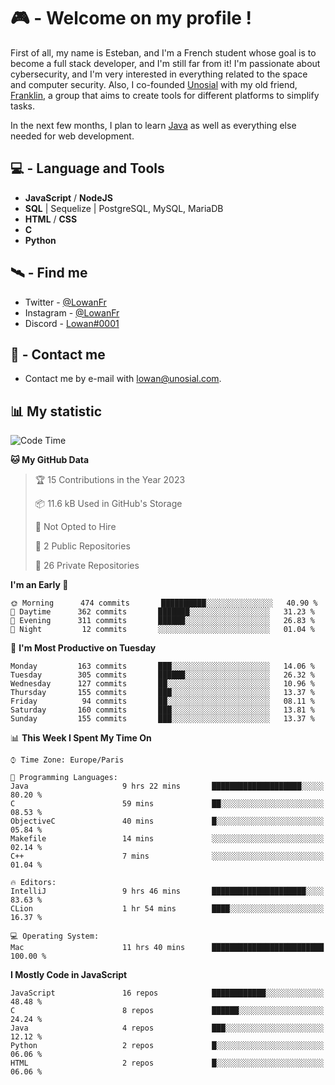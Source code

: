 # 🎮 - Welcome on my profile !
First of all, my name is Esteban, and I'm a French student whose goal is to become a full stack developer, and I'm still far from it!
I'm passionate about cybersecurity, and I'm very interested in everything related to the space and computer security.
Also, I co-founded [Unosial](https://github.com/Unosial) with my old friend, [Franklin](https://github.com/AbaFranklin/), a group that aims to create tools for different platforms to simplify tasks. 

In the next few months, I plan to learn [Java](https://www.java.com/) as well as everything else needed for web development.




## 💻 - Language and Tools
- **JavaScript** / **NodeJS**
- **SQL** | Sequelize | PostgreSQL, MySQL, MariaDB
- **HTML** / **CSS**
- **C**
- **Python**

## 🛰️ - Find me

 - Twitter - [@LowanFr](https://twitter.com/LowanFr/)
 - Instagram - [@LowanFr](https://instagram.com/LowanFr)
 - Discord -  [Lowan#0001](https://unosial.bio/Lowan)
 
## 📡 - Contact me
 - Contact me by e-mail with [lowan@unosial.com](mailto:lowan@unosial.com).

## 📊 My statistic
<!--START_SECTION:waka-->
![Code Time](http://img.shields.io/badge/Code%20Time-337%20hrs%2045%20mins-blue)

**🐱 My GitHub Data** 

> 🏆 15 Contributions in the Year 2023
 > 
> 📦 11.6 kB Used in GitHub's Storage 
 > 
> 🚫 Not Opted to Hire
 > 
> 📜 2 Public Repositories 
 > 
> 🔑 26 Private Repositories  
 > 
**I'm an Early 🐤** 

```text
🌞 Morning      474 commits       ██████████░░░░░░░░░░░░░░░   40.90 % 
🌆 Daytime      362 commits       ███████░░░░░░░░░░░░░░░░░░   31.23 % 
🌃 Evening      311 commits       ██████░░░░░░░░░░░░░░░░░░░   26.83 % 
🌙 Night         12 commits       ░░░░░░░░░░░░░░░░░░░░░░░░░   01.04 % 

```
📅 **I'm Most Productive on Tuesday** 

```text
Monday         163 commits       ███░░░░░░░░░░░░░░░░░░░░░░   14.06 % 
Tuesday        305 commits       ██████░░░░░░░░░░░░░░░░░░░   26.32 % 
Wednesday      127 commits       ██░░░░░░░░░░░░░░░░░░░░░░░   10.96 % 
Thursday       155 commits       ███░░░░░░░░░░░░░░░░░░░░░░   13.37 % 
Friday          94 commits       ██░░░░░░░░░░░░░░░░░░░░░░░   08.11 % 
Saturday       160 commits       ███░░░░░░░░░░░░░░░░░░░░░░   13.81 % 
Sunday         155 commits       ███░░░░░░░░░░░░░░░░░░░░░░   13.37 % 

```


📊 **This Week I Spent My Time On** 

```text
⌚︎ Time Zone: Europe/Paris

💬 Programming Languages: 
Java                     9 hrs 22 mins       ████████████████████░░░░░   80.20 % 
C                        59 mins             ██░░░░░░░░░░░░░░░░░░░░░░░   08.53 % 
ObjectiveC               40 mins             █░░░░░░░░░░░░░░░░░░░░░░░░   05.84 % 
Makefile                 14 mins             ░░░░░░░░░░░░░░░░░░░░░░░░░   02.14 % 
C++                      7 mins              ░░░░░░░░░░░░░░░░░░░░░░░░░   01.04 % 

🔥 Editors: 
IntelliJ                 9 hrs 46 mins       █████████████████████░░░░   83.63 % 
CLion                    1 hr 54 mins        ████░░░░░░░░░░░░░░░░░░░░░   16.37 % 

💻 Operating System: 
Mac                      11 hrs 40 mins      █████████████████████████   100.00 % 

```

**I Mostly Code in JavaScript** 

```text
JavaScript               16 repos            ████████████░░░░░░░░░░░░░   48.48 % 
C                        8 repos             ██████░░░░░░░░░░░░░░░░░░░   24.24 % 
Java                     4 repos             ███░░░░░░░░░░░░░░░░░░░░░░   12.12 % 
Python                   2 repos             █░░░░░░░░░░░░░░░░░░░░░░░░   06.06 % 
HTML                     2 repos             █░░░░░░░░░░░░░░░░░░░░░░░░   06.06 % 

```



<!--END_SECTION:waka-->
